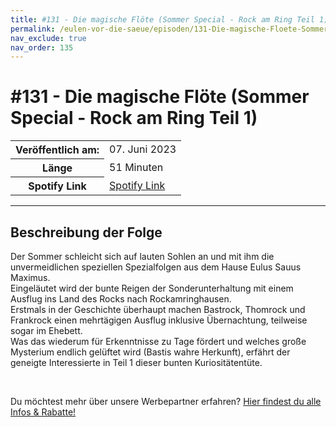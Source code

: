 ```yaml
---
title: #131 - Die magische Flöte (Sommer Special - Rock am Ring Teil 1)
permalink: /eulen-vor-die-saeue/episoden/131-Die-magische-Floete-Sommer-Special-Rock-am-Ring-Teil-1
nav_exclude: true
nav_order: 135
---
```


# #131 - Die magische Flöte (Sommer Special - Rock am Ring Teil 1)
<table class="resp-table dcf-table dcf-table-responsive dcf-table-bordered dcf-table-striped dcf-w-100%">
                    <tbody>
                        <tr>
                            <th scope="row">Veröffentlich am:</th>
                            <td data-label="Veröffentlich am:">07. Juni 2023</td>
                        </tr>
                        <tr>
                            <th scope="row">Länge </th>
                            <td data-label="Länge ">51 Minuten</td>
                        </tr><tr>
                                <th scope="row">Spotify Link</th>
                                <td data-label="Spotify Link"><a href="https://open.spotify.com/episode/6Q4zuy8AH85r76iSu6UyAc">Spotify Link</a></td>
                            </tr></tbody>
                </table>

***

## Beschreibung der Folge

<div>
<p>Der Sommer schleicht sich auf lauten Sohlen an und mit ihm die unvermeidlichen speziellen Spezialfolgen aus dem Hause Eulus Sauus Maximus. <br/>Eingeläutet wird der bunte Reigen der Sonderunterhaltung mit einem Ausflug ins Land des Rocks nach Rockamringhausen.<br/>Erstmals in der Geschichte überhaupt machen Bastrock, Thomrock und Frankrock einen mehrtägigen Ausflug inklusive Übernachtung, teilweise sogar im Ehebett.<br/>Was das wiederum für Erkenntnisse zu Tage fördert und welches große Mysterium endlich gelüftet wird (Bastis wahre Herkunft), erfährt der geneigte Interessierte in Teil 1 dieser bunten Kuriositätentüte.</p><br/><p>Du möchtest mehr über unsere Werbepartner erfahren? <a href="https://linktr.ee/EulenvordieSaeue" rel="nofollow">Hier findest du alle Infos &amp; Rabatte!</a></p>  
</div>

